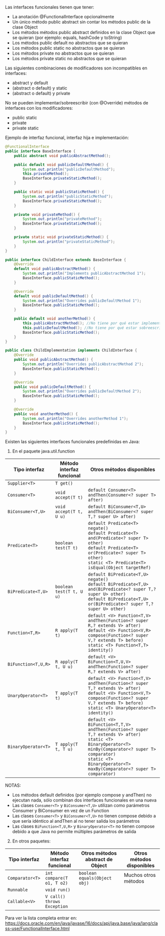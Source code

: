 Las interfaces funcionales tienen que tener:
- La anotación @FunctionalInterface opcionalmente
- Un único método public abstract sin contar los métodos public de la clase Object
- Los métodos métodos public abstract definidos en la clase Object que se quieran (por ejemplo: equals, hashCode y toString)
- Los métodos public default no abstractos que se quieran
- Los métodos public static no abstractos que se quieran
- Los métodos private no abstractos que se quieran
- Los métodos private static no abstractos que se quieran

Las siguientes combinaciones de modificadores son incompatibles en interfaces:
- abstract y default
- (abstract o default) y static
- (abstract o default) y private

No se pueden implementar/sobreescribir (con @Override) métodos de interfaces con los modificadores:
- public static
- private
- private static

Ejemplo de interfaz funcional, interfaz hija e implementación:

```java
@FunctionalInterface
public interface BaseInterface {
    public abstract void publicAbstractMethod();

    public default void publicDefaultMethod() {
        System.out.println("publicDefaultMethod");
        this.privateMethod();
        BaseInterface.privateStaticMethod();
    }

    public static void publicStaticMethod() {
        System.out.println("publicStaticMethod");
        BaseInterface.privateStaticMethod();
    }

    private void privateMethod() {
        System.out.println("privateMethod");
        BaseInterface.privateStaticMethod();
    }

    private static void privateStaticMethod() {
        System.out.println("privateStaticMethod");
    }
}

public interface ChildInterface extends BaseInterface {
    @Override
    default void publicAbstractMethod() {
        System.out.println("Implements publicAbstractMethod 1");
        BaseInterface.publicStaticMethod();
    }

    @Override
    default void publicDefaultMethod() {
        System.out.println("Overrides publicDefaultMethod 1");
        BaseInterface.publicStaticMethod();
    }

    public default void anotherMethod() {
        this.publicAbstractMethod(); //No tiene por qué estar implementado para ser llamado
        this.publicDefaultMethod(); //No tiene por qué estar sobreescrito para ser llamado
        BaseInterface.publicStaticMethod();
    }
}

public class ChildImplementation implements ChildInterface {
    @Override
    public void publicAbstractMethod() {
        System.out.println("Overrides publicAbstractMethod 2");
        BaseInterface.publicStaticMethod();
    }

    @Override
    public void publicDefaultMethod() {
        System.out.println("Overrides publicDefaultMethod 2");
        BaseInterface.publicStaticMethod();
    }

    @Override
    public void anotherMethod() {
        System.out.println("Overrides anotherMethod 1");
        BaseInterface.publicStaticMethod();
    }
}
```

Existen las siguientes interfaces funcionales predefinidas en Java:

1) En el paquete java.util.function

| Tipo interfaz       | Método interfaz funcional   | Otros métodos disponibles                                                         |
|---------------------|-----------------------------|-----------------------------------------------------------------------------------|
| `Supplier<T>`       | `T get()`                   |                                                                                   |
| `Consumer<T>`       | `void accept(T t)`          | `default Consumer<T> andThen(Consumer<? super T> after)`                          |
| `BiConsumer<T,U>`   | `void accept(T t, U u)`     | `default BiConsumer<T,U> andThen(BiConsumer<? super T,? super U> after)`          |
| `Predicate<T>`      | `boolean test(T t)`         | `default Predicate<T> negate()` <br/> `default Predicate<T> and(Predicate<? super T> other)` <br/> `default Predicate<T> or(Predicate<? super T> other)` <br/> `static <T> Predicate<T> isEqual(Object targetRef)`                                  |
| `BiPredicate<T,U>`  | `boolean test(T t, U u)`    | `default BiPredicate<T,U> negate()` <br/> `default BiPredicate<T,U> and(BiPredicate<? super T,? super U> other)` <br/> `default BiPredicate<T,U> or(BiPredicate<? super T,? super U> other)`                                                     |
| `Function<T,R>`     | `R apply(T t)`              | `default <V> Function<T,V> andThen(Function<? super R,? extends V> after)` <br/> `default <V> Function<V,R> compose(Function<? super V,? extends T> before)` <br/> `static <T> Function<T,T> identity()`                                            |
| `BiFunction<T,U,R>` | `R apply(T t, U u)`         | `default <V> BiFunction<T,U,V> andThen(Function<? super R,? extends V> after)`    |
| `UnaryOperator<T>`  | `T apply(T t)`              | `default <V> Function<T,V> andThen(Function<? super T,? extends V> after)` <br/> `default <V> Function<V,T> compose(Function<? super V,? extends T> before)` <br/> `static <T> UnaryOperator<T> identity()`                                         |
| `BinaryOperator<T>` | `T apply(T t, T u)`         | `default <V> BiFunction<T,T,V> andThen(Function<? super T,? extends V> after)` <br/> `static <T> BinaryOperator<T> minBy(Comparator<? super T> comparator)` <br/> `static <T> BinaryOperator<T> maxBy(Comparator<? super T> comparator)` |

NOTAS:
- Los métodos default definidos (por ejemplo compose y andThen) no ejecutan nada, sólo combinan dos interfaces funcionales en una nueva
- Las clases `Consumer<T>` y `BiConsumer<T,U>` utilizan como parámetros Consumer y BiConsumer en vez de un Function
- Las clases `Consumer<T>` y `BiConsumer<T,U>` no tienen compose debido a que sería idéntico al andThen al no tener salida los parámetros
- Las clases `BiFunction<T,U,R>` y `BinaryOperator<T>` no tienen compose debido a que Java no permite múltiples parámetros de salida

2) En otros paquetes:

| Tipo interfaz   | Método interfaz funcional   | Otros métodos abstract de Object | Otros métodos disponibles |
|-----------------|-----------------------------|----------------------------------|---------------------------|
| `Comparator<T>` | `int compare(T o1, T o2)`   | `boolean equals(Object obj)`     | Muchos otros métodos      |
| `Runnable`      | `void run()`                |                                  |                           |
| `Callable<V>`   | `V call() throws Exception` |                                  |                           |

Para ver la lista completa entrar en:
https://docs.oracle.com/en/java/javase/16/docs/api/java.base/java/lang/class-use/FunctionalInterface.html
